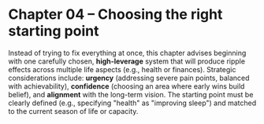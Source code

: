 # Chapter 04 – Choosing the right starting point

Instead of trying to fix everything at once, this chapter advises beginning with one carefully chosen, **high-leverage** system that will produce ripple effects across multiple life aspects (e.g., health or finances). Strategic considerations include: **urgency** (addressing severe pain points, balanced with achievability), **confidence** (choosing an area where early wins build belief), and **alignment** with the long-term vision. The starting point must be clearly defined (e.g., specifying "health" as "improving sleep") and matched to the current season of life or capacity.